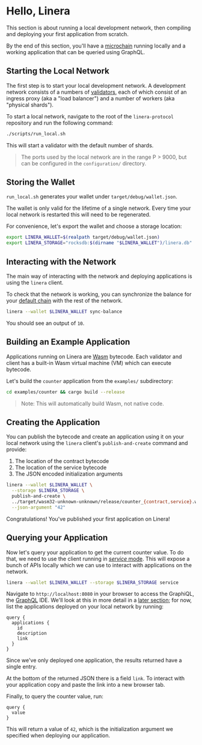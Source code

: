 # Hello, Linera

This section is about running a local development network, then compiling and deploying
your first application from scratch.

By the end of this section, you'll have a [microchain](../core_concepts/microchains.md)
running locally and a working application that can be queried using GraphQL.

## Starting the Local Network

The first step is to start your local development network.
A development network consists of a numbers of [validators](../advanced_topics/validators.md), each
of which consist of an ingress proxy (aka a "load balancer") and a number of workers (aka "physical shards").

To start a local network, navigate to the root of the `linera-protocol`
repository and run the following command:

```bash
./scripts/run_local.sh
```

This will start a validator with the default number of shards.

> The ports used by the local network are in the range P > 9000, but can be configured in the
> `configuration/` directory.

## Storing the Wallet

`run_local.sh` generates your wallet under `target/debug/wallet.json`.

The wallet is only valid for the lifetime of a single network. Every time your local
network is restarted this will need to be regenerated.

For convenience, let's export the wallet and choose a storage location:

```bash
export LINERA_WALLET=$(realpath target/debug/wallet.json)
export LINERA_STORAGE="rocksdb:$(dirname "$LINERA_WALLET")/linera.db"
```

## Interacting with the Network

The main way of interacting with the network and deploying applications is
using the `linera` client.

To check that the network is working, you can synchronize the balance for your
[default chain](../core_concepts/wallet.md) with the rest of the network.

```bash
linera --wallet $LINERA_WALLET sync-balance
```

You should see an output of `10`.

## Building an Example Application

Applications running on Linera are [Wasm](https://webassembly.org/)
bytecode. Each validator and client has a built-in Wasm virtual machine (VM)
which can execute bytecode.

Let's build the `counter` application from the `examples/` subdirectory:

```bash
cd examples/counter && cargo build --release
```

> Note: This will automatically build Wasm, not native code.

## Creating the Application

You can publish the bytecode and create an application using it on your local network using
the `linera` client's `publish-and-create` command and provide:

1. The location of the contract bytecode
2. The location of the service bytecode
3. The JSON encoded initialization arguments

```bash
linera --wallet $LINERA_WALLET \
  --storage $LINERA_STORAGE \
  publish-and-create \
  ../target/wasm32-unknown-unknown/release/counter_{contract,service}.wasm \
  --json-argument "42"
```

Congratulations! You've published your first application on Linera!

## Querying your Application

Now let's query your application to get the current counter value. To do that, we need to
use the client running in [_service_ mode](../core_concepts/node_service.md). This will expose a
bunch of APIs locally which we can use to interact with applications on the network.

```bash
linera --wallet $LINERA_WALLET --storage $LINERA_STORAGE service
```

<!-- TODO: add graphiql image here -->

Navigate to `http://localhost:8080` in your browser to access the GraphiQL, the
[GraphQL](https://graphql.org) IDE. We'll look at this in more detail in
a [later section](../core_concepts/wallet.md#graphql); for now, list the applications deployed on
your local network by running:

```gql
query {
  applications {
    id
    description
    link
  }
}
```

Since we've only deployed one application, the results returned have a single
entry.

At the bottom of the returned JSON there is a field `link`. To interact
with your application copy and paste the link into a new browser tab.

Finally, to query the counter value, run:

```gql
query {
  value
}
```

This will return a value of `42`, which is the initialization argument we
specified when deploying our application.
